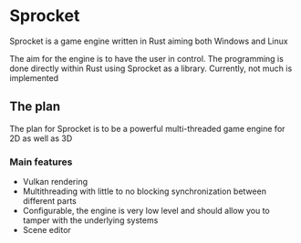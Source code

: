 # Sprocket
Sprocket is a game engine written in Rust aiming both Windows and Linux

The aim for the engine is to have the user in control. The programming is done directly within Rust using Sprocket as a library.
Currently, not much is implemented

## The plan
The plan for Sprocket is to be a powerful multi-threaded game engine for 2D as well as 3D

### Main features
* Vulkan rendering
* Multithreading with little to no blocking synchronization between different parts
* Configurable, the engine is very low level and should allow you to tamper with the underlying systems
* Scene editor